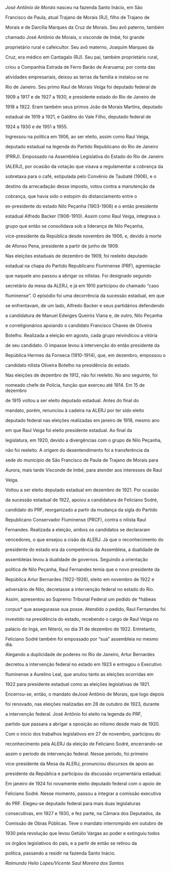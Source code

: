 

*José Antônio de Morais* nasceu na fazenda Santo Inácio, em São

Francisco de Paula, atual Trajano de Morais (RJ), filho de Trajano de

Morais e de Darcília Marques da Cruz de Morais. Seu avô paterno, também

chamado José Antônio de Morais, o visconde de Imbé, foi grande

proprietário rural e cafeicultor. Seu avô materno, Joaquim Marques da

Cruz, era médico em Cantagalo (RJ). Seu pai, também proprietário rural,

criou a Companhia Estrada de Ferro Barão de Araruama; por conta das

atividades empresariais, deixou as terras da família e instalou-se no

Rio de Janeiro. Seu primo Raul de Morais Veiga foi deputado federal de

1909 a 1917 e de 1927 a 1930, e presidente estado do Rio de Janeiro de

1918 a 1922. Eram também seus primos João de Morais Martins, deputado

estadual de 1919 a 1921, e Galdino do Vale Filho, deputado federal de

1924 a 1930 e de 1951 a 1955.



Ingressou na política em 1906, ao ser eleito, assim como Raul Veiga,

deputado estadual na legenda do Partido Republicano do Rio de Janeiro

(PRRJ). Empossado na Assembleia Legislativa do Estado do Rio de Janeiro

(ALERJ), por ocasião da votação que visava a regulamentar a cobrança da

sobretaxa para o café, estipulada pelo Convênio de Taubaté (1906), e o

destino da arrecadação desse imposto, votou contra a manutenção da

cobrança, que havia sido o estopim do distanciamento entre o

ex-presidente do estado Nilo Peçanha (1903-1906) e o então presidente

estadual Alfredo Backer (1906-1910). Assim como Raul Veiga, integrava o

grupo que então se consolidava sob a liderança de Nilo Peçanha,

vice-presidente da República desde novembro de 1906, e, devido à morte

de Afonso Pena, presidente a partir de junho de 1909.



Nas eleições estaduais de dezembro de 1909, foi reeleito deputado

estadual na chapa do Partido Republicano Fluminense (PRF), agremiação

que naquele ano passou a abrigar os nilistas. Foi designado segundo

secretário da mesa da ALERJ, e já em 1910 participou do chamado “caso

fluminense”. O episódio foi uma decorrência da sucessão estadual, em que

se enfrentavam, de um lado, Alfredo Backer e seus partidários defendendo

a candidatura de Manuel Edwiges Queirós Viana e, de outro, Nilo Peçanha

e correligionários apoiando o candidato Francisco Chaves de Oliveira

Botelho. Realizada a eleição em agosto, cada grupo reivindicou a vitória

de seu candidato. O impasse levou à intervenção do então presidente da

República Hermes da Fonseca (1910-1914), que, em dezembro, empossou o

candidato nilista Oliveira Botelho na presidência do estado.



Nas eleições de dezembro de 1912, não foi reeleito. No ano seguinte, foi

nomeado chefe de Polícia, função que exerceu até 1914. Em 15 de dezembro

de 1915 voltou a ser eleito deputado estadual. Antes do final do

mandato, porém, renunciou à cadeira na ALERJ por ter sido eleito

deputado federal nas eleições realizadas em janeiro de 1918, mesmo ano

em que Raul Veiga foi eleito presidente estadual. Ao final da

legislatura, em 1920, devido a divergências com o grupo de Nilo Peçanha,

não foi reeleito. A origem do desentendimento foi a transferência da

sede do município de São Francisco de Paula de Trajano de Morais para

Aurora, mais tarde Visconde de Imbé, para atender aos interesses de Raul

Veiga.



Voltou a ser eleito deputado estadual em dezembro de 1921. Por ocasião

da sucessão estadual de 1922, apoiou a candidatura de Feliciano Sodré,

candidato do PRF, reorganizado a partir da mudança da sigla do Partido

Republicano Conservador Fluminense (PRCF), contra o nilista Raul

Fernandes. Realizada a eleição, ambos os candidatos se declararam

vencedores, o que ensejou a cisão da ALERJ. Já que o reconhecimento do

presidente do estado era da competência da Assembleia, a dualidade de

assembleias levou à dualidade de governos. Seguindo a orientação

política de Nilo Peçanha, Raul Fernandes temia que o novo presidente da

República Artur Bernardes (1922-1926), eleito em novembro de 1922 e

adversário de Nilo, decretasse a intervenção federal no estado do Rio.

Assim, apresentou ao Supremo Tribunal Federal um pedido de *hábeas

corpus* que assegurasse sua posse. Atendido o pedido, Raul Fernandes foi

investido na presidência do estado, recebendo o cargo de Raul Veiga no

palácio do Ingá, em Niterói, no dia 31 de dezembro de 1922. Entretanto,

Feliciano Sodré também foi empossado por “sua” assembleia no mesmo dia.

Alegando a duplicidade de poderes no Rio de Janeiro, Artur Bernardes

decretou a intervenção federal no estado em 1923 e entregou o Executivo

fluminense a Aurelino Leal, que anulou tanto as eleições ocorridas em

1922 para presidente estadual como as eleições legislativas de 1921.

Encerrou-se, então, o mandato deJosé Antônio de Morais, que logo depois

foi renovado, nas eleições realizadas em 28 de outubro de 1923, durante

a intervenção federal. José Antônio foi eleito na legenda do PRF,

partido que passara a abrigar a oposição ao nilismo desde maio de 1920.

Com o início dos trabalhos legislativos em 27 de novembro, participou do

reconhecimento pela ALERJ da eleição de Feliciano Sodré, encerrando-se

assim o período de intervenção federal. Nesse período, foi primeiro

vice-presidente da Mesa da ALERJ, pronunciou discursos de apoio ao

presidente da República e participou da discussão orçamentária estadual.



Em janeiro de 1924 foi novamente eleito deputado federal com o apoio de

Feliciano Sodré. Nesse momento, passou a integrar a comissão executiva

do PRF. Elegeu-se deputado federal para mais duas legislaturas

consecutivas, em 1927 e 1930, e fez parte, na Câmara dos Deputados, da

Comissão de Obras Públicas. Teve o mandato interrompido em outubro de

1930 pela revolução que levou Getúlio Vargas ao poder e extinguiu todos

os órgãos legislativos do país, e a partir de então se retirou da

política, passando a residir na fazenda Santo Inácio.



*Raimundo Helio Lopes/Vicente Saul Moreira dos Santos*



